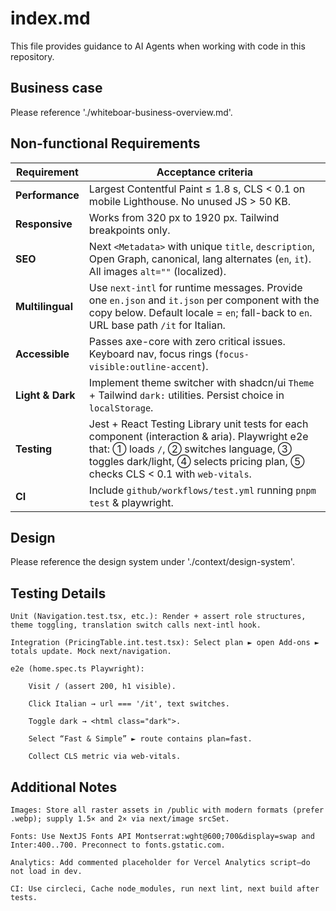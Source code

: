# index.md
This file provides guidance to AI Agents when working with code in this repository.

## Business case
Please reference './whiteboar-business-overview.md'.

## Non-functional Requirements
| Requirement      | Acceptance criteria                                                                                                                                                                                                         |
| ---------------- | --------------------------------------------------------------------------------------------------------------------------------------------------------------------------------------------------------------------------- |
| **Performance**  | Largest Contentful Paint ≤ 1.8 s, CLS < 0.1 on mobile Lighthouse. No unused JS > 50 KB.                                                                                                                                     |
| **Responsive**   | Works from 320 px to 1920 px. Tailwind breakpoints only.                                                                                                                                                                    |
| **SEO**          | Next `<Metadata>` with unique `title`, `description`, Open Graph, canonical, lang alternates (`en`, `it`). All images `alt=""` (localized).                                                                                 |
| **Multilingual** | Use `next-intl` for runtime messages. Provide one `en.json` and `it.json` per component with the copy below. Default locale = `en`; fall-back to `en`. URL base path `/it` for Italian.                                     |
| **Accessible**   | Passes axe-core with zero critical issues. Keyboard nav, focus rings (`focus-visible:outline-accent`).                                                                                                                      |
| **Light & Dark** | Implement theme switcher with shadcn/ui `Theme` + Tailwind `dark:` utilities. Persist choice in `localStorage`.                                                                                                                 |
| **Testing**      | Jest + React Testing Library unit tests for each component (interaction & aria). Playwright e2e that: ① loads `/`, ② switches language, ③ toggles dark/light, ④ selects pricing plan, ⑤ checks CLS < 0.1 with `web-vitals`. |
| **CI**           | Include `github/workflows/test.yml` running `pnpm test` & playwright.                                                                                                                                                       |


## Design
Please reference the design system under './context/design-system'.

## Testing Details

    Unit (Navigation.test.tsx, etc.): Render + assert role structures, theme toggling, translation switch calls next-intl hook.

    Integration (PricingTable.int.test.tsx): Select plan ► open Add-ons ► totals update. Mock next/navigation.

    e2e (home.spec.ts Playwright):

        Visit / (assert 200, h1 visible).

        Click Italian → url === '/it', text switches.

        Toggle dark → <html class="dark">.

        Select “Fast & Simple” ► route contains plan=fast.

        Collect CLS metric via web-vitals.

## Additional Notes

    Images: Store all raster assets in /public with modern formats (prefer .webp); supply 1.5× and 2× via next/image srcSet.

    Fonts: Use NextJS Fonts API Montserrat:wght@600;700&display=swap and Inter:400..700. Preconnect to fonts.gstatic.com.

    Analytics: Add commented placeholder for Vercel Analytics script—do not load in dev.

    CI: Use circleci, Cache node_modules, run next lint, next build after tests.